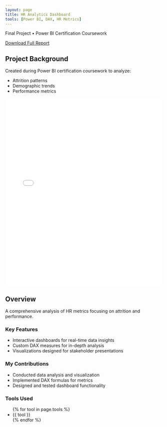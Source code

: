 ```yaml
---
layout: page
title: HR Analytics Dashboard
tools: [Power BI, DAX, HR Metrics]
---
```


<div class="project-header">
  <p class="project-context">Final Project • Power BI Certification Coursework</p>
  <p class="project-links">
    <a href="/assets/files/hr-analytics.pdf" class="btn">Download Full Report</a>
  </p>
</div>

<div class="project-intro">
  <h2>Project Background</h2>
  <p>Created during Power BI certification coursework to analyze:</p>
  <ul>
    <li>Attrition patterns</li>
    <li>Demographic trends</li>
    <li>Performance metrics</li>
  </ul>
</div>

<div class="pdf-embed">
  <iframe src="/assets/files/hr-analytics.pdf" width="100%" height="600px" style="border: none;"></iframe>
</div>

<div class="project-content">
  <div class="project-overview">
    <h2>Overview</h2>
    <p>A comprehensive analysis of HR metrics focusing on attrition and performance.</p>
  </div>

  <div class="project-details">
    <h3>Key Features</h3>
    <ul>
      <li>Interactive dashboards for real-time data insights</li>
      <li>Custom DAX measures for in-depth analysis</li>
      <li>Visualizations designed for stakeholder presentations</li>
    </ul>
  </div>

  <div class="project-contribution">
    <h3>My Contributions</h3>
    <ul>
      <li>Conducted data analysis and visualization</li>
      <li>Implemented DAX formulas for metrics</li>
      <li>Designed and tested dashboard functionality</li>
    </ul>
  </div>
</div>

<div class="project-tools">
  <h3>Tools Used</h3>
  <ul>
    {% for tool in page.tools %}
    <li class="tool-pill">{{ tool }}</li>
    {% endfor %}
  </ul>
</div>